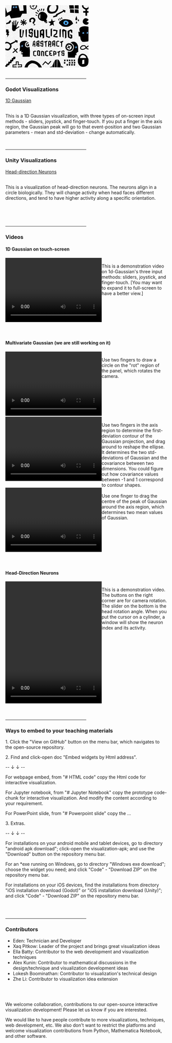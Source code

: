 <html lang="en">
<link rel="stylesheet" type="text/css" href="style.css">
<body>
  <img src="https://raw.githubusercontent.com/Yidan-Zhu/trial-theme-web/gh-pages/visual%20learners.jpg">
  <br>
  <br>
  <hr width="50%" size="3" />

<!-- Visualization -->

  <h3>Godot Visualizations</h3>
  <a href="https://yidan-zhu.github.io/upload-html/"> 1D Gaussian </a>
  <br>
  <br>
  <p>    This is a 1D Gaussian visualization, with three types of on-screen input methods - sliders, joystick, and finger-touch.
     If you put a finger in the axis region, the Gaussian peak will go to that event-position and two Gaussian parameters - mean and std-deviation - change automatically.</p>
  
  
  <br>
  <hr width="50%" size="3" />
  <h3>Unity Visualizations</h3>
  <a href="https://yidan-zhu.github.io/html_upload_2/"> Head-direction Neurons </a>
  <br>
  <br>
  <p>    This is a visualization of head-direction neurons. The neurons align in a circle biologically. 
     They will change activity when head faces different directions, and 
     tend to have higher activity along a specific orientation. </p>
     
     
  <br>
  <br>
 <!-- Video -->    
     
  <br>
  <hr width="50%" size="3" />
  <h3>Videos</h3>
  <h4>1D Gaussian on touch-screen</h4>
  <div class="horizontal_boxes" style="display:flex">
      <div><video width="300" height="200" controls>
          <source src="https://raw.githubusercontent.com/Yidan-Zhu/trial-theme-web/gh-pages/1D-Gaussian.mp4" type="video/mp4">
      </video></div>
      <div><span> <br> This is a demonstration video on 1d-Gaussian's three input methods: sliders, joystick, and finger-touch. 
        [You may want to expand it to full-screen to have a better view.] </span>
      </div>
  </div>

  <br>
  <br>
  <h4>Multivariate Gaussian (we are still working on it)</h4>
  <div class="horizontal_boxes" style="display:flex">
      <div><video width="300" height="200" controls>
          <source src="https://raw.githubusercontent.com/Yidan-Zhu/trial-theme-web/gh-pages/3.1.%20rotation.mp4" type="video/mp4">
      </video></div>
      <div><span> <br> Use two fingers to draw a circle on the "rot" region of the panel, which rotates the camera.</span>
      </div>
  </div>  

  <div class="horizontal_boxes" style="display:flex">
      <div><video width="300" height="200" controls>
          <source src="https://raw.githubusercontent.com/Yidan-Zhu/trial-theme-web/gh-pages/3.3.%20two-finger%20contour.mp4" type="video/mp4">
      </video></div>
      <div><span> <br> Use two fingers in the axis region to determine the first-deviation contour of the Gaussian projection, and 
        drag around to reshape the ellipse. It determines the two std-deviations of Gaussian and the covariance between 
        two dimensions. You could figure out how covariance values between -1 and 1 correspond to contour shapes. </span>
      </div>
  </div> 

  <div class="horizontal_boxes" style="display:flex">
      <div><video width="300" height="200" controls>
          <source src="https://raw.githubusercontent.com/Yidan-Zhu/trial-theme-web/gh-pages/3.2.%20mean-change.mp4" type="video/mp4">
      </video></div>
      <div><span> <br> Use one finger to drag the centre of the peak of Gaussian around the axis region, which determines 
         two mean values of Gaussian. </span>
      </div>
  </div> 

  <br>
  <br>
  <h4>Head-Direction Neurons</h4>
  <div class="horizontal_boxes" style="display:flex">
      <div><video width="300" height="380" controls>
          <source src="https://raw.githubusercontent.com/Yidan-Zhu/trial-theme-web/gh-pages/Head-direction%20neurons.mp4" type="video/mp4">
      </video></div>
      <div><span> <br> This is a demonstration video. The buttons on the right corner are for camera rotation. 
           The slider on the bottom is the head rotation angle. When you put the cursor on a cylinder, a window will 
           show the neuron index and its activity. </span>
      </div>
  </div>

  <br>
  <br>
  <!-- Ways to embed -->
  <hr width="50%" size="3" />
  <h3>Ways to embed to your teaching materials</h3>
  <p>1. Click the "View on GitHub" button on the menu bar, which navigates to the open-source repository. </p>
  <p>2. Find and click-open doc "Embed widgets by Html address". </p>
  <p> -- ↓ ↓ -- </p>
  <p>For webpage embed, from "# HTML code" copy the Html code for interactive visualization.</p>
  <p>For Jupyter notebook, from "# Jupyter Notebook" copy the prototype code-chunk for interactive visualization. And modify the content 
     according to your requirement. </p>
  <p>For PowerPoint slide, from "# Powerpoint slide" copy the ...</p>
  <p>3. Extras.</p>
  <p> -- ↓ ↓ -- </p>
  <p>For installations on your android mobile and tablet devices, go to directory "android apk download"; click-open the visualization-apk; and 
   use the "Download" button on the repository menu bar. </p>
  <p>For an *exe running on Windows, go to directory "Windows exe download"; choose the widget you need; and click "Code" - "Download ZIP" on the repository menu bar. </p>  
  <p>For installations on your iOS devices, find the installations from directory "iOS installation download (Godot)" or "iOS installation download (Unity)";
     and click "Code" - "Download ZIP" on the repository menu bar. </p>


  <br>
  <br>
  <!-- Contributors -->
  <hr width="50%" size="3" />
  <h3>Contributors</h3>
  <ul>
      <li>Eden: Technician and Developer </li>
      <li>Xaq Pitkow: Leader of the project and brings great visualization ideas </li>
      <li>Ella Batty: Contributor to the web development and visualization techniques </li>
      <li>Alex Kunin: Contributor to mathematical discussions in the design/technique and visualization development ideas</li>
      <li>Lokesh Boominathan: Contributor to visualization's technical design</li>
      <li>Zhe Li: Contributor to visualization idea extension</li>
  </ul> 
  <br>
  <br>
  <p>We welcome collaboration, contributions to our open-source interactive visualization development! Please let us know if you are interested. </p>
  <p>We would like to have people contribute to more visualizations, techniques, web development, etc. 
     We also don't want to restrict the platforms and welcome visualization contributions from Python, Mathematica Notebook, and other software.</p>

</body>
</html>
